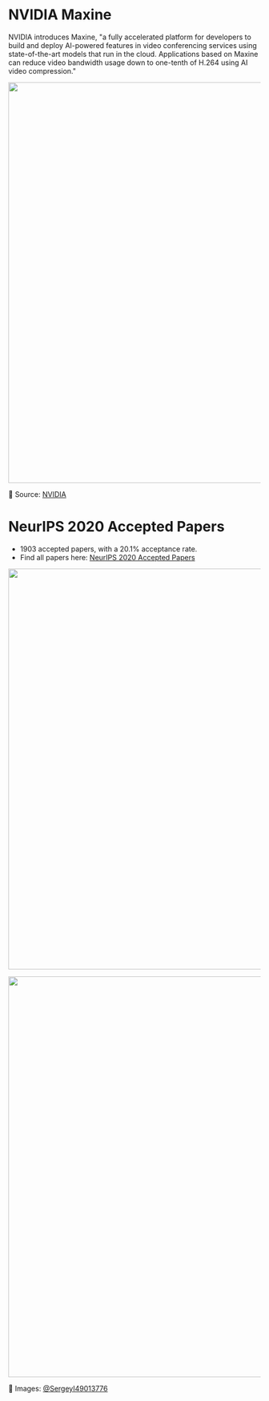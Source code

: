 # NVIDIA Maxine

NVIDIA introduces Maxine, "a fully accelerated platform for developers to build and deploy AI-powered features in video conferencing services using state-of-the-art models that run in the cloud. Applications based on Maxine can reduce video bandwidth usage down to one-tenth of H.264 using AI video compression." 

[<p align="center"> <img src="https://github.com/Machine-Learning-Tokyo/AI-ML-Newsletter/blob/master/images/nvidiamaxine.png" width="800" /> </p>](https://www.youtube.com/watch?v=eFK7Iy8enqM&feature=emb_title)

📌 Source: [NVIDIA](https://developer.nvidia.com/maxine)

# NeurIPS 2020 Accepted Papers

- 1903 accepted papers, with a 20.1% acceptance rate.
- Find all papers here: [NeurIPS 2020 Accepted Papers](https://neurips.cc/Conferences/2020/AcceptedPapersInitial)

<p align="center"> <img src="https://github.com/Machine-Learning-Tokyo/AI-ML-Newsletter/blob/master/images/neurips1.png" width="800" /> </p>
<p align="center"> <img src="https://github.com/Machine-Learning-Tokyo/AI-ML-Newsletter/blob/master/images/neurips2.png" width="800" /> </p>


📌 Images: [@SergeyI49013776](https://twitter.com/SergeyI49013776/status/1313490160479350784)

